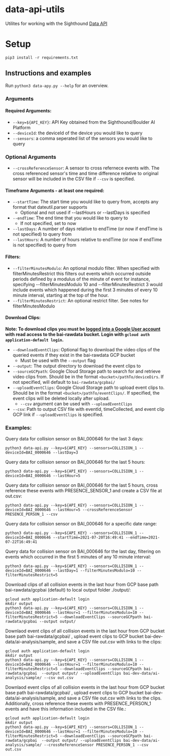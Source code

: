 # data-api-utils

Utilites for working with the Sighthound [Data API](http://docs.data-api.boulderai.com/#introduction)

# Setup

```
pip3 install -r requirements.txt
```
## Instructions and examples

Run `python3 data-apy.py --help` for an overview.

### Arguments  
#### Required Arguments:   
- `--key=${API_KEY}`: API Key obtained from the Sighthound/Boulder AI Platform  
- `--deviceId`: the deviceId of the device you would like to query  
- `--sensors`: a comma seperated list of the sensors you would like to query  

### Optional Arguments
- `--crossReferenceSensor`: A sensor to cross refernece events with. The cross referenced sensor's time and time difference relative to original sensor will be included in the CSV file if `--csv` is specified.

#### Timeframe Arguments - at least one required:  
- `--startTime`: The start time you would like to query from, accepts any format that dateutil.parser supports
	- Optional and not used if --lastHours or --lastDays is specified  
- `--endTime`: The end time that you would like to query to  
	- If not specified, set to now  
- `--lastDays`: A number of days relative to endTime (or now if endTime is not specified) to query from  
- `--lastHours`: A number of hours relative to endTime (or now if endTime is not specified) to query from  

#### Filters:  
- `--filterMinutesModulo`: An optional modulo filter. When specified with filterMinutesRestrict this filters out events which occurred outside periods defined by a modulus of the minute of event for instance, specifying --filterMinutesModulo 10 and --filterMinutesRestrict 3 would include events which happened during the first 3 minutes of every 10 minute interval, starting at the top of the hour.                                                                                        
- `--filterMinutesRestrict`: An optional restrict filter. See notes for filterMinutesModulo

#### Download Clips:
**Note: To download clips you must be [logged into a Google User account](https://cloud.google.com/sdk/gcloud/reference/auth/login) with read access to the bai-rawdata bucket. Login with `gcloud auth application-default login`.**
- `--downloadEventClips`: Optional flag to download the video clips of the queried events if they exist in the bai-rawdata GCP bucket
	- Must be used with the `--output` flag
- `--output`: The output directory to download the event clips to
- `--sourceGCPpath`: Google Cloud Storage path to search for and retrieve video clips from. Should be in the format `<bucket>/pathTo/deviceDirs`. If not specified, will default to `bai-rawdata/gcpbai/`
- `--uploadEventClips`: Google Cloud Storage path to upload event clips to. Should be in the format `<bucket>/pathTo/eventClips/`. If specified, the event clips will be deleted locally after upload. 
	- `--csv` argument can be used with `--uploadEventClips`
- `--csv`: Path to output CSV file with eventId, timeCollected, and event clip GCP link if `--uploadEventClips` is specified. 

### Examples:
Query data for collision sensor on BAI_000646 for the last 3 days:
```
python3 data-api.py --key=${API_KEY} --sensors=COLLISION_1 --deviceId=BAI_0000646 --lastDay=3
```
Query data for collision sensor on BAI_000646 for the last 5 hours:
```
python3 data-api.py --key=${API_KEY} --sensors=COLLISION_1 --deviceId=BAI_0000646 --lastHour=5
```
Query data for collision sensor on BAI_000646 for the last 5 hours, cross reference these events with PRESENCE_SENSOR_1 and create a CSV file at out.csv:
```
python3 data-api.py --key=${API_KEY} --sensors=COLLISION_1 --deviceId=BAI_0000646 --lastHour=5 --crossReferenceSensor PRESENCE_PERSON_1 --csv 
```
Query data for collision sensor on BAI_000646 for a specific date range:
```
python3 data-api.py --key=${API_KEY} --sensors=COLLISION_1 --deviceId=BAI_0000646 --startTime=2021-07-20T16:49:41 --endTime=2021-07-22T16:49:41
```
Query data for collision sensor on BAI_000646 for the last day, filtering on events which occurred in the first 5 minutes of any 10 minute interval:
```
python3 data-api.py --key=${API_KEY} --sensors=COLLISION_1 --deviceId=BAI_0000646 --lastDay=1 --filterMinutesModulo=10 --filterMinutesRestrict=5
```
Download clips of all collision events in the last hour from GCP base path bai-rawdata/gcpbai (default) to local output folder ./output/:
```
gcloud auth application-default login
mkdir output
python3 data-api.py --key=${API_KEY} --sensors=COLLISION_1 --deviceId=BAI_0000646 --lastHour=1 --filterMinutesModulo=10 --filterMinutesRestrict=5 --downloadEventClips --sourceGCPpath bai-rawdata/gcpbai --output output/
```

Downlaod event clips of all collision events in the last hour from GCP bucket base path bai-rawdata/gcpbai/ , upload event clips to GCP bucket bai-dev-data/ai-analysis/sample, and save a CSV file out.csv with links to the clips:
```
gcloud auth application-default login
mkdir output
python3 data-api.py --key=${API_KEY} --sensors=COLLISION_1 --deviceId=BAI_0000646 --lastHour=1 --filterMinutesModulo=10 --filterMinutesRestrict=5 --downloadEventClips --sourceGCPpath bai-rawdata/gcpbai  --output output/ --uploadEventClips bai-dev-data/ai-analysis/sample/ --csv out.csv
```

Downlaod event clips of all collision events in the last hour from GCP bucket base path bai-rawdata/gcpbai/ , upload event clips to GCP bucket bai-dev-data/ai-analysis/sample, and save a CSV file out.csv with links to the clips. 
Additionally, cross reference these events with PRESENCE_PERSON_1 events and have this information included in the CSV file.:
```
gcloud auth application-default login
mkdir output
python3 data-api.py --key=${API_KEY} --sensors=COLLISION_1 --deviceId=BAI_0000646 --lastHour=1 --filterMinutesModulo=10 --filterMinutesRestrict=5 --downloadEventClips --sourceGCPpath bai-rawdata/gcpbai  --output output/ --uploadEventClips bai-dev-data/ai-analysis/sample/ --crossReferenceSensor PRESENCE_PERSON_1 --csv out.csv
```


